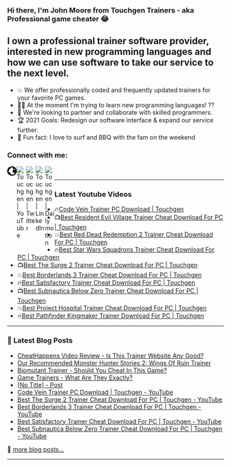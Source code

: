 ### Hi there, I'm John Moore from Touchgen Trainers - aka Professional game cheater 😂
## I own a professional trainer software provider, interested in new programming languages and how we can use software to take our service to the next level.

- 💥 We offer professionally coded and frequently updated trainers for your favorite PC games.
- 👩‍💻 At the moment I'm trying to learn new programming languages! ??
- 🤝 We're looking to partner and collaborate with skilled programmers.
- 🏆 2021 Goals: Redesign our software interface & expand our service further. 
- 🎉 Fun fact: I love to surf and BBQ with the fam on the weekend


### Connect with me:

[<img align="left" alt="Touchgen.net" width="22px" src="https://raw.githubusercontent.com/iconic/open-iconic/master/svg/globe.svg" />][website]
[<img align="left" alt="Touchgen | YouTube" width="22px" src="https://cdn.jsdelivr.net/npm/simple-icons@v3/icons/youtube.svg" />][youtube]
[<img align="left" alt="Touchgen | Twitter" width="22px" src="https://cdn.jsdelivr.net/npm/simple-icons@v3/icons/twitter.svg" />][twitter]
[<img align="left" alt="Touchgen | LinkedIn" width="22px" src="https://cdn.jsdelivr.net/npm/simple-icons@v3/icons/linkedin.svg" />][linkedin]
[<img align="left" alt="Touchgen | Dailymotion" width="22px" src="https://cdn.jsdelivr.net/npm/simple-icons@v3/icons/dailymotion.svg" />][dailymotion]

<br />

---
### Latest Youtube Videos

<!-- VIDEO-POST-LIST:START -->
 - 🔥[Code Vein Trainer PC Download | Touchgen](https://www.youtube.com/watch?v=g0uV3XJYyWU)
 - 📺[Best Resident Evil Village Trainer Cheat Download For PC | Touchgen](https://www.youtube.com/watch?v=oy_CNrI8DlY)
 - 💥[Best Red Dead Redemption 2 Trainer Cheat Download For PC | Touchgen](https://www.youtube.com/watch?v=dX3VmYrRqkY)
 - 🔥[Best Star Wars Squadrons Trainer Cheat Download For PC | Touchgen](https://www.youtube.com/watch?v=xDHtwMdYiFw)
 - 📺[Best The Surge 2 Trainer Cheat Download For PC | Touchgen](https://www.youtube.com/watch?v=gtByxJ0XD1U)
 - 💥[Best Borderlands 3 Trainer Cheat Download For PC | Touchgen](https://www.youtube.com/watch?v=1mCnnunOVM8)
 - 🔥[Best Satisfactory Trainer Cheat Download For PC | Touchgen](https://www.youtube.com/watch?v=xb_tsj03p90)
 - 📺[Best Subnautica Below Zero Trainer Cheat Download For PC | Touchgen](https://www.youtube.com/watch?v=kFKcSaWTBMc)
 - 💥[Best Project Hospital Trainer Cheat Download For PC | Touchgen](https://www.youtube.com/watch?v=b2prNIkFV_0)
 - 🔥[Best Pathfinder Kingmaker Trainer Download For PC | Touchgen](https://www.youtube.com/watch?v=M1s6WKM4k0o)<!-- VIDEO-POST-LIST:END -->
---

### 🧾 Latest Blog Posts

<!-- BLOG-POST-LIST:START -->
- [CheatHappens Video Review - Is This Trainer Website Any Good?](https://touchgen-gaming-trainers.blogspot.com/2021/07/cheathappens-video-review-is-this.html)
- [Our Recommended Monster Hunter Stories 2: Wings Of Ruin Trainer](https://touchgen-gaming-trainers.blogspot.com/2021/07/our-recommended-monster-hunter-stories.html)
- [Biomutant Trainer - Should You Cheat In This Game?](https://touchgen-gaming-trainers.blogspot.com/2021/07/biomuntant-trainer-should-you-cheat-in.html)
- [Game Trainers - What Are They Exactly?](https://touchgen-gaming-trainers.blogspot.com/2021/06/game-trainers-what-are-they-exactly.html)
- [[No Title] - Post](https://ca.pinterest.com/pin/9gaWnI8Z/)
- [Code Vein Trainer PC Download | Touchgen - YouTube](https://www.youtube.com/watch?v=g0uV3XJYyWU&feature=youtu.be)
- [Best The Surge 2 Trainer Cheat Download For PC | Touchgen - YouTube](https://www.youtube.com/watch?v=gtByxJ0XD1U&feature=youtu.be)
- [Best Borderlands 3 Trainer Cheat Download For PC | Touchgen - YouTube](https://www.youtube.com/watch?v=1mCnnunOVM8&feature=youtu.be)
- [Best Satisfactory Trainer Cheat Download For PC | Touchgen - YouTube](https://www.youtube.com/watch?v=xb_tsj03p90&feature=youtu.be)
- [Best Subnautica Below Zero Trainer Cheat Download For PC | Touchgen - YouTube](https://www.youtube.com/watch?v=kFKcSaWTBMc&feature=youtu.be)
<!-- BLOG-POST-LIST:END -->

📖 [more blog posts...](https://touchgen-gaming-trainers.blogspot.com)

---


[website]: https://www.touchgen.net
[twitter]: https://twitter.com/touchgentrainer
[youtube]: https://www.youtube.com/c/Touchgen
[dailymotion]: https://www.dailymotion.com/dm_aedae9e8c0bf3c7b8a4c59d9a0f042c6
[linkedin]: https://www.linkedin.com/company/touchgencheats
